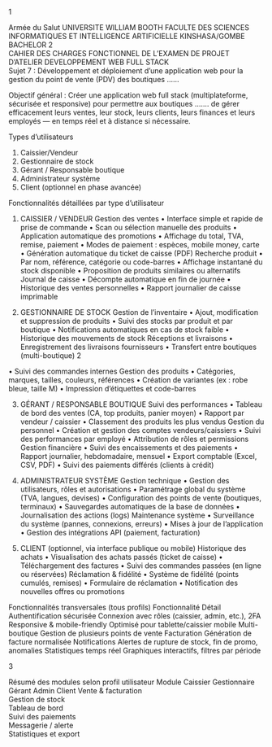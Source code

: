 1 
 
 
Armée du Salut 
UNIVERSITE WILLIAM BOOTH 
FACULTE DES SCIENCES INFORMATIQUES ET INTELLIGENCE ARTIFICIELLE 
KINSHASA/GOMBE 
BACHELOR 2  
CAHIER DES CHARGES FONCTIONNEL DE L’EXAMEN DE 
PROJET D’ATELIER DEVELOPPEMENT WEB FULL STACK  
Sujet  7 :  Développement  et  déploiement  d’une  application  web  pour  la 
gestion du point de vente (PDV) des boutiques ...... 
 
Objectif général : Créer une application web full stack (multiplateforme, sécurisée et 
responsive) pour permettre aux boutiques ....... de gérer efficacement leurs ventes, leur stock, 
leurs clients, leurs finances et leurs employés — en temps réel et à distance si nécessaire. 
 
Types d’utilisateurs 
1. Caissier/Vendeur 
2. Gestionnaire de stock 
3. Gérant / Responsable boutique 
4. Administrateur système 
5. Client (optionnel en phase avancée) 
 
Fonctionnalités détaillées par type d’utilisateur 
 
1. CAISSIER / VENDEUR 
Gestion des ventes 
• Interface simple et rapide de prise de commande 
• Scan ou sélection manuelle des produits 
• Application automatique des promotions 
• Affichage du total, TVA, remise, paiement 
• Modes de paiement : espèces, mobile money, carte 
• Génération automatique du ticket de caisse (PDF) 
Recherche produit 
• Par nom, référence, catégorie ou code-barres 
• Affichage instantané du stock disponible 
• Proposition de produits similaires ou alternatifs 
Journal de caisse 
• Décompte automatique en fin de journée 
• Historique des ventes personnelles 
• Rapport journalier de caisse imprimable 
 
2. GESTIONNAIRE DE STOCK 
Gestion de l’inventaire 
• Ajout, modification et suppression de produits 
• Suivi des stocks par produit et par boutique 
• Notifications automatiques en cas de stock faible 
• Historique des mouvements de stock 
Réceptions et livraisons 
• Enregistrement des livraisons fournisseurs 
• Transfert entre boutiques (multi-boutique) 
2 
 
 
• Suivi des commandes internes 
Gestion des produits 
• Catégories, marques, tailles, couleurs, références 
• Création de variantes (ex : robe bleue, taille M) 
• Impression d’étiquettes et code-barres 
 
3. GÉRANT / RESPONSABLE BOUTIQUE 
Suivi des performances 
• Tableau de bord des ventes (CA, top produits, panier moyen) 
• Rapport par vendeur / caissier 
• Classement des produits les plus vendus 
Gestion du personnel 
• Création et gestion des comptes vendeurs/caissiers 
• Suivi des performances par employé 
• Attribution de rôles et permissions 
Gestion financière 
• Suivi des encaissements et des paiements 
• Rapport journalier, hebdomadaire, mensuel 
• Export comptable (Excel, CSV, PDF) 
• Suivi des paiements différés (clients à crédit) 
 
4. ADMINISTRATEUR SYSTÈME 
Gestion technique 
• Gestion des utilisateurs, rôles et autorisations 
• Paramétrage global du système (TVA, langues, devises) 
• Configuration des points de vente (boutiques, terminaux) 
• Sauvegardes automatiques de la base de données 
• Journalisation des actions (logs) 
Maintenance système 
• Surveillance du système (pannes, connexions, erreurs) 
• Mises à jour de l’application 
• Gestion des intégrations API (paiement, facturation) 
 
5. CLIENT (optionnel, via interface publique ou mobile) 
Historique des achats 
• Visualisation des achats passés (ticket de caisse) 
• Téléchargement des factures 
• Suivi des commandes passées (en ligne ou réservées) 
Réclamation & fidélité 
• Système de fidélité (points cumulés, remises) 
• Formulaire de réclamation 
• Notification des nouvelles offres ou promotions 
 
Fonctionnalités transversales (tous profils) 
Fonctionnalité Détail 
Authentification sécurisée Connexion avec rôles (caissier, admin, etc.), 2FA 
Responsive & mobile-friendly Optimisé pour tablette/caissier mobile 
Multi-boutique Gestion de plusieurs points de vente 
Facturation Génération de facture normalisée 
Notifications Alertes de rupture de stock, fin de promo, anomalies 
Statistiques temps réel Graphiques interactifs, filtres par période 
 
 
 
3 
 
 
Résumé des modules selon profil utilisateur 
Module Caissier Gestionnaire Gérant Admin Client 
Vente & facturation               
Gestion de stock              
Tableau de bord               
Suivi des paiements               
Messagerie / alerte                
Statistiques et export              
 